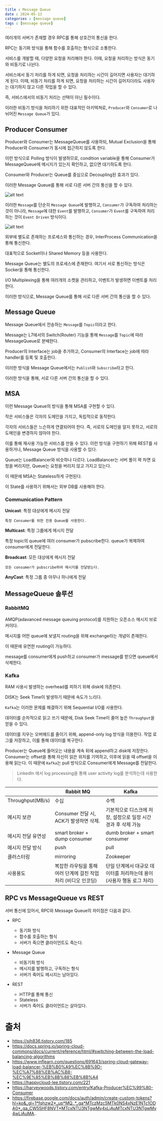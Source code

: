 ```yaml
---
title : Message Queue
date : 2024-05-13
categories : [message queue]
tags : [message queue]
---
```


여러개의 서버가 존재할 경우 RPC를 통해 상호간의 통신을 한다.

RPC는 동기화 방식을 통해 함수를 호출하는 형식으로 소통한다.


서비스를 개발할 때, 다양한 요청을 처리해야 한다. 이때, 요청을 처리하는 방식은 동기와 비동기로 나뉜다.

서비스에서 동기 처리를 하게 되면, 요청을 처리하는 시간이 길어지면 사용자는 대기하게 된다. 이때, 비동기 처리를 하게 되면, 요청을 처리하는 시간이 길어지더라도 사용자는 대기하지 않고 다른 작업을 할 수 있다.

즉, 서비스에서의 비동기 처리는 선택이 아닌 필수이다.

이러한 비동기 방식을 처리하기 위한 대표적인 아키텍쳐로, `Producer`와 `Consumer`로 나뉘어진 `Message Queue`가 있다.

## Producer Consumer

Producer와 Consumer는 MessageQueue를 사용하되, Mutual Exclusion을 통해 Producer와 Consumer가 동시에 접근하지 않도록 한다.

이런 방식으로 Polling 방식이 발생하므로, condition variable을 통해 Consumer가 MessageQueue에 메시지가 있는지 확인하고, 없으면 대기하도록 한다.

Consumer와 Producer는 Queue를 중심으로 Decoupling된 효과가 있다.

이러한 Message Queue를 통해 서로 다른 서버 간의 통신을 할 수 있다.

![alt text](image.png)

이러한 `Message`를 단순히 `Message Queue`에 발행하고, `Consumer`가 구독하여 처리하는 것이 아니라, `Message`에 대한 `Event`를 발행하고, `Consumer`가 `Event`를 구독하여 처리하는 것이 `Event Driven` 방식이다.

![alt text](image-1.png)

외부에 별도로 존재하는 프로세스와 통신하는 경우, InterProcess Communication을 통해 통신한다.

대표적으로 Socket이나 Shared Memory 등을 사용한다.

Message Queue는 별도의 프로세스에 존재한다. 여기서 서로 통신하는 방식은 Socker을 통해 통신한다.

I/O Multiplexing을 통해 여러개의 소켓을 관리하고, 이벤트가 발생하면 이벤트를 처리한다.

이러한 방식으로, Message Queue를 통해 서로 다른 서버 간의 통신을 할 수 있다.

## Message Queue

Message Queue에서 전송하는 `Message`를 `Topic`이라고 한다.

Message는 L7에서의 Switch(Router) 기능을 통해 `Message`를 `Topic`에 따라 MessageQueue로 분배한다.

Producer의 Interface는 job을 추가하고, Consumer의 Interface는 job에 따라 handler를 등록 및 호출한다.

이러한 방식을 Message Queue에서는 `Publish`와 `Subscribe`라고 한다.

이러한 방식을 통해, 서로 다른 서버 간의 통신을 할 수 있다.

## MSA

이런 Message Queue의 방식을 통해 MSA를 구현할 수 있다.

작은 서비스들은 각자의 도메인을 가지고, 독립적으로 동작한다.

각자의 서비스들은 느슨하게 연결되어야 한다. 즉, 서로의 도메인을 알지 못하고, 서로의 도메인을 변경하지 않아야 한다.

이를 통해 재사용 가능한 서비스를 만들 수 있다. 이런 방식을 구현하기 위해 REST를 사용하거나, Message Queue 방식을 사용할 수 있다.

Queue는 LoadBalancer와 비슷하나 다르다. LoadBalancer는 서버 풀이 꽉 차면 요청을 버리지만, Queue는 요청을 버리지 않고 가지고 있는다.

이 때문에 MSA는 Stateless하게 구현된다.

이 State를 사용하기 위해서는 외부 DB를 사용해야 한다.

### Communication Pattern

**Unicast**: 특정 대상에게 메시지 전달

	특정 Consumer를 위한 전용 Queue를 사용한다.

**Multicast**: 특정 그룹에게 메시지 전달

특정 topic의 queue에 여러 consumer가 pubscribe한다. queue가 복제하여 consumer에게 전달한다.

**Broadcast**: 모든 대상에게 메시지 전달

	모든 consumer가 pubscribe하여 메시지를 전달받는다.

**AnyCast**: 특정 그룹 중 아무나 하나에게 전달


## MessageQueue 솔루션

### RabbitMQ

AMQP(adavanced message queuing protocol)를 지원하는 오픈소스 메시지 브로커이다.

메시지를 어떤 queue에 보낼지 routing을 위해 exchange라는 개념이 존재한다.

이 때문에 유연한 routing이 가능하다.

message를 consumer에게 push하고 consumer가 message를 받으면 queue에서 삭제한다.

### Kafka

RAM 사용시 발생하는 overhead를 피하기 위해 disk에 의존한다.

DISK는 Seek Time이 발생하기 때문에 속도가 느리다.

`Kafka`는 이러한 문제를 해결하기 위해 Sequential I/O를 사용한다.

데이터를 순차적으로 읽고 쓰기 때문에, Disk Seek Time이 줄어 높은 `Throughput`을 얻을 수 있다.

데이터를 지우는 오버헤드를 줄이기 위해, append-only log 방식을 이용한다. 작업 로그를 저장하고, 이를 통해 데이터를 복구한다.

Producer는 Queue에 들어오는 내용을 계속 뒤에 append하고 disk에 저장한다. Consumer는 offset을 통해 자신이 읽은 위치를 기억하고, 이후에 읽을 때 offset을 이용해 읽는다. 이 때문에 `Kafka`는 pull 방식으로 Consumer에게 Message를 전달한다.

> LinkedIn 에서 log processing을 통해 user activity log를 분석하는데 사용한다.

| |Rabbit MQ | Kafka|
|--|--|--|
| Throughput(MB/s) | 수십 | 수백 |
|메시지 보관 | Consumer 전달 시, ACK가 발생하면 삭제. | 기본적으로 디스크에 저장, 설정으로 일정 시간 경과 후 삭제 가능 |
| 메시지 전달 유연성 | smart broker + dump consumer | dumb broker + smart consumer |
| 메시지 전달 방식 | push | pull |
| 클러스터링 | mirroring  | Zookeeper |
|사용용도 | 복잡한 라우팅을 통해 여러 단계에 걸친 작업 처리 (비디오 인코딩) |  단일 단계에서 대규모 데이터를 처리하는데 용이 (사용자 행동 로그 처리)



## RPC vs MessageQueue vs REST

서버 통신에 있어서, RPC와 Message Queue의 차이점은 다음과 같다.

- RPC
  - 동기화 방식
  - 함수를 호출하는 형식
  - 서버가 죽으면 클라이언트도 죽는다.

- Message Queue
  - 비동기화 방식
  - 메시지를 발행하고, 구독하는 형식
  - 서버가 죽어도 메시지는 남아있다.

- REST
  - HTTP를 통해 통신
  - Stateless
  - 서버가 죽어도 클라이언트는 살아있다.


# 출처

- https://sjh836.tistory.com/185
- https://docs.spring.io/spring-cloud-commons/docs/current/reference/html/#switching-between-the-load-balancing-algorithms
- https://www.inflearn.com/questions/691643/spring-cloud-gateway-load-balancer-%EB%B0%A9%EC%8B%9D-%EC%A7%88%EB%AC%B8-%EC%9E%85%EB%8B%88%EB%8B%A4
- https://happycloud-lee.tistory.com/221
- https://harveywoods.tistory.com/entry/Kafka-Producer%EC%99%80-Consumer
- https://firebase.google.com/docs/auth/admin/create-custom-tokens?hl=ko&_gl=1*fqhzw2*_up*MQ..*_ga*MTczMzc5MTk0NS4xNzE1NTc1ODA0*_ga_CW55HF8NVT*MTcxNTU3NTgwMy4xLjAuMTcxNTU3NTgwMy4wLjAuMA..




